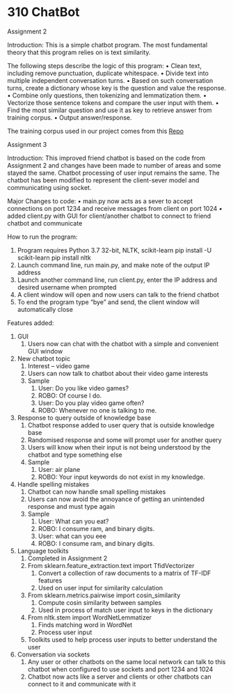 # 310 ChatBot

Assignment 2

Introduction:
This is a simple chatbot program. The most fundamental theory that this program relies on is text similarity.

The following steps describe the logic of this program:
  •	Clean text, including remove punctuation, duplicate whitespace.
  • Divide text into multiple independent conversation turns.
  •	Based on such conversation turns, create a dictionary whose key is the question and value the response.
  •	Combine only questions, then tokenizing and lemmatization them.
  •	Vectorize those sentence tokens and compare the user input with them.
  •	Find the most similar question and use it as key to retrieve answer from training corpus.
  •	Output answer/response.

The training corpus used in our project comes from this [Repo](https://github.com/gunthercox/chatterbot-corpus)

Assignment 3

Introduction:
This improved friend chatbot is based on the code from Assignment 2 and changes have been made to number of areas and some stayed the same. Chatbot processing of user input remains the same. The chatbot has been modified to represent the client-sever model and communicating using socket.
 
Major Changes to code:
  •	main.py now acts as a sever to accept connections on port 1234 and receive messages from client on port 1024
  •	added client.py with GUI for client/another chatbot to connect to friend chatbot and communicate

How to run the program:
  1.	Program requires Python 3.7 32-bit, NLTK, scikit-learn
      pip install -U scikit-learn
      pip install nltk
  2.	Launch command line, run main.py, and make note of the output IP address
  3.	Launch another command line, run client.py, enter the IP address and desired username when prompted
  4.	A client window will open and now users can talk to the friend chatbot
  5.	To end the program type “bye” and send, the client window will automatically close

Features added:
  1. GUI
     1. Users now can chat with the chatbot with a simple and convenient GUI window
  2. New chatbot topic
     1. Interest – video game
     2. Users can now talk to chatbot about their video game interests
     3. Sample
         1. User: Do you like video games?
         2. ROBO: Of course I do.
         3. User: Do you play video game often?
         4. ROBO: Whenever no one is talking to me.
  3. Response to query outside of knowledge base
     1. Chatbot response added to user query that is outside knowledge base
     2. Randomised response and some will prompt user for another query
     3. Users will know when their input is not being understood by the chatbot and type something else
     4. Sample
        1. User: air plane
        2. ROBO: Your input keywords do not exist in my knowledge.
  4. Handle spelling mistakes
     1. Chatbot can now handle small spelling mistakes
     2. Users can now avoid the annoyance of getting an unintended response and must type again
     3. Sample
        1. User: What can you eat?
        2. ROBO: I consume ram, and binary digits.
        3. User: what can you eee
        4. ROBO: I consume ram, and binary digits.
  5. Language toolkits
     1. Completed in Assignment 2
     2. From sklearn.feature_extraction.text import TfidVectorizer
        1. Convert a collection of raw documents to a matrix of TF-IDF features
        2. Used on user input for similarity calculation
     3. From sklearn.metrics.pairwise import cosin_similarity
        1. Compute cosin similarity between samples
        2. Used in process of match user input to keys in the dictionary
     4. From nltk.stem import WordNetLemmatizer
        1. Finds matching word in WordNet
        2. Process user input
     5. Toolkits used to help process user inputs to better understand the user
 6. Conversation via sockets
     1. Any user or other chatbots on the same local network can talk to this chatbot when configured to use sockets and port 1234 and 1024
     2. Chatbot now acts like a server and clients or other chatbots can connect to it and communicate with it
